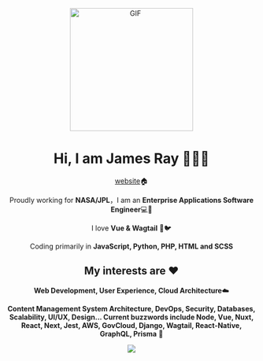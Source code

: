 <div style="text-align: center;">
<img style="text-align: center;" alt="GIF" height="250px" src="https://media.giphy.com/media/du3J3cXyzhj75IOgvA/giphy.gif" />

# Hi, I am James Ray 👨🏻‍💻

[website](https://www.james.engineer)🏠 

Proudly working for **NASA/JPL**，I am an **Enterprise Applications Software Engineer**💻🚀

I love **Vue &amp; Wagtail** 💚🐦

Coding primarily in **JavaScript, Python, PHP, HTML and SCSS**

## My interests are ❤️ 

**Web Development, User Experience, Cloud Architecture**☁️

**Content Management System Architecture, DevOps, Security, Databases, Scalability, UI/UX, Design... Current buzzwords include Node, Vue, Nuxt, React, Next, Jest, AWS, GovCloud, Django, Wagtail, React-Native, GraphQL, Prisma** 🤖️

<img  src="https://github-readme-stats.vercel.app/api?username=jamesray&show_icons=true&theme=tokyonight&icon_color=6392DF&hide=prs">

</div>

